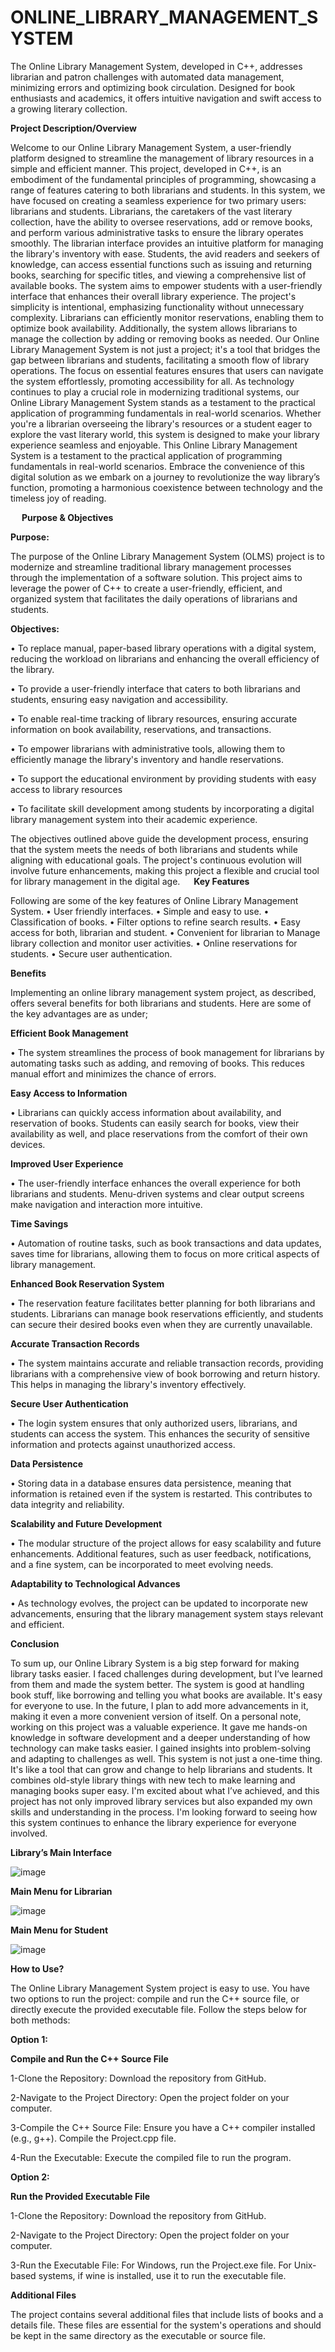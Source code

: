 # ONLINE_LIBRARY_MANAGEMENT_SYSTEM
The Online Library Management System, developed in C++, addresses librarian and patron challenges with automated data management, minimizing errors and optimizing book circulation. Designed for book enthusiasts and academics, it offers intuitive navigation and swift access to a growing literary collection.

**Project Description/Overview**

Welcome to our Online Library Management System, a user-friendly platform designed to streamline the management of library resources in a simple and efficient manner. This project, developed in C++, is an embodiment of the fundamental principles of programming, showcasing a range of features catering to both librarians and students.
In this system, we have focused on creating a seamless experience for two primary users: librarians and students. Librarians, the caretakers of the vast literary collection, have the ability to oversee reservations, add or remove books, and perform various administrative tasks to ensure the library operates smoothly. The librarian interface provides an intuitive platform for managing the library's inventory with ease.
Students, the avid readers and seekers of knowledge, can access essential functions such as issuing and returning books, searching for specific titles, and viewing a comprehensive list of available books. The system aims to empower students with a user-friendly interface that enhances their overall library experience.
The project's simplicity is intentional, emphasizing functionality without unnecessary complexity. Librarians can efficiently monitor reservations, enabling them to optimize book availability. Additionally, the system allows librarians to manage the collection by adding or removing books as needed.
Our Online Library Management System is not just a project; it's a tool that bridges the gap between librarians and students, facilitating a smooth flow of library operations. The focus on essential features ensures that users can navigate the system effortlessly, promoting accessibility for all.
As technology continues to play a crucial role in modernizing traditional systems, our Online Library Management System stands as a testament to the practical application of programming fundamentals in real-world scenarios. Whether you're a librarian overseeing the library's resources or a student eager to explore the vast literary world, this system is designed to make your library experience seamless and enjoyable.
This Online Library Management System is a testament to the practical application of programming fundamentals in real-world scenarios. Embrace the convenience of this digital solution as we embark on a journey to revolutionize the way library’s function, promoting a harmonious coexistence between technology and the timeless joy of reading.

 
**Purpose & Objectives**

**Purpose:**

The purpose of the Online Library Management System (OLMS) project is to modernize and streamline traditional library management processes through the implementation of a software solution. This project aims to leverage the power of C++ to create a user-friendly, efficient, and organized system that facilitates the daily operations of librarians and students.

**Objectives:**

•	To replace manual, paper-based library operations with a digital system, reducing the workload on librarians and enhancing the overall efficiency of the library.

•	To provide a user-friendly interface that caters to both librarians and students, ensuring easy navigation and accessibility.

•	To enable real-time tracking of library resources, ensuring accurate information on book availability, reservations, and transactions.

•	To empower librarians with administrative tools, allowing them to efficiently manage the library's inventory and handle reservations.

•	To support the educational environment by providing students with easy access to library resources

•	To facilitate skill development among students by incorporating a digital library management system into their academic experience.

The objectives outlined above guide the development process, ensuring that the system meets the needs of both librarians and students while aligning with educational goals. The project's continuous evolution will involve future enhancements, making this project a flexible and crucial tool for library management in the digital age.
 
**Key Features**

Following are some of the key features of Online Library Management System.
•	User friendly interfaces.
•	Simple and easy to use.
•	Classification of books.
•	Filter options to refine search results.
•	Easy access for both, librarian and student.
•	Convenient for librarian to Manage library collection and monitor user activities.
•	Online reservations for students.
•	Secure user authentication.

**Benefits**

Implementing an online library management system project, as described, offers several benefits for both librarians and students. Here are some of the key advantages are as under;

**Efficient Book Management**

•	The system streamlines the process of book management for librarians by automating tasks such as adding, and removing of books. This reduces manual effort and minimizes the chance of errors.

**Easy Access to Information**

•	Librarians can quickly access information about availability, and reservation of books. Students can easily search for books, view their availability as well, and place reservations from the comfort of their own devices.

**Improved User Experience**

•	The user-friendly interface enhances the overall experience for both librarians and students. Menu-driven systems and clear output screens make navigation and interaction more intuitive.

**Time Savings**

•	Automation of routine tasks, such as book transactions and data updates, saves time for librarians, allowing them to focus on more critical aspects of library management.

**Enhanced Book Reservation System**

•	The reservation feature facilitates better planning for both librarians and students. Librarians can manage book reservations efficiently, and students can secure their desired books even when they are currently unavailable.

**Accurate Transaction Records**

•	The system maintains accurate and reliable transaction records, providing librarians with a comprehensive view of book borrowing and return history. This helps in managing the library's inventory effectively.

**Secure User Authentication**

•	The login system ensures that only authorized users, librarians, and students can access the system. This enhances the security of sensitive information and protects against unauthorized access.

**Data Persistence**

•	Storing data in a database ensures data persistence, meaning that information is retained even if the system is restarted. This contributes to data integrity and reliability.

**Scalability and Future Development**

•	The modular structure of the project allows for easy scalability and future enhancements. Additional features, such as user feedback, notifications, and a fine system, can be incorporated to meet evolving needs.

**Adaptability to Technological Advances**

•	As technology evolves, the project can be updated to incorporate new advancements, ensuring that the library management system stays relevant and efficient.

**Conclusion**

To sum up, our Online Library System is a big step forward for making library tasks easier. I faced challenges during development, but I’ve learned from them and made the system better.
The system is good at handling book stuff, like borrowing and telling you what books are available. It's easy for everyone to use. In the future, I plan to add more advancements in it, making it even a more convenient version of itself.
On a personal note, working on this project was a valuable experience. It gave me hands-on knowledge in software development and a deeper understanding of how technology can make tasks easier. I gained insights into problem-solving and adapting to challenges as well.
This system is not just a one-time thing. It's like a tool that can grow and change to help librarians and students. It combines old-style library things with new tech to make learning and managing books super easy.
I'm excited about what I’ve achieved, and this project has not only improved library services but also expanded my own skills and understanding in the process. I'm looking forward to seeing how this system continues to enhance the library experience for everyone involved.


**Library’s Main Interface**


![image](https://github.com/AhsanAliQasim/ONLINE_LIBRARY_MANAGEMENT_SYSTEM/assets/174201415/4c4b5e83-c31e-4bf6-b20c-05b4cdee71ec)

**Main Menu for Librarian**


![image](https://github.com/AhsanAliQasim/ONLINE_LIBRARY_MANAGEMENT_SYSTEM/assets/174201415/f2c92cd2-9823-4031-9db3-00110d8240de)

**Main Menu for Student**


![image](https://github.com/AhsanAliQasim/ONLINE_LIBRARY_MANAGEMENT_SYSTEM/assets/174201415/6fde099e-cee2-4933-bb90-192c9755b256)

**How to Use?**

The Online Library Management System project is easy to use. You have two options to run the project: compile and run the C++ source file, or directly execute the provided executable file. Follow the steps below for both methods:

**Option 1:**

**Compile and Run the C++ Source File**

1-Clone the Repository: Download the repository from GitHub.

2-Navigate to the Project Directory: Open the project folder on your computer.

3-Compile the C++ Source File: Ensure you have a C++ compiler installed (e.g., g++). Compile the Project.cpp file.

4-Run the Executable: Execute the compiled file to run the program.

**Option 2:**

**Run the Provided Executable File**

1-Clone the Repository: Download the repository from GitHub.

2-Navigate to the Project Directory: Open the project folder on your computer.

3-Run the Executable File: For Windows, run the Project.exe file. For Unix-based systems, if wine is installed, use it to run the executable file.

**Additional Files**

The project contains several additional files that include lists of books and a details file. These files are essential for the system's operations and should be kept in the same directory as the executable or source file.





